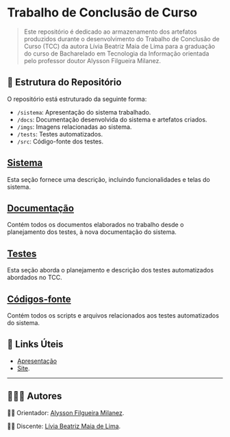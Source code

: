 # Trabalho de Conclusão de Curso
> Este repositório é dedicado ao armazenamento dos artefatos produzidos durante o desenvolvimento do Trabalho de Conclusão de Curso (TCC) da autora Lívia Beatriz Maia de Lima para a graduação do curso de Bacharelado em Tecnologia da Informação orientada pelo professor doutor Alysson Filgueira Milanez.

## 🧩 Estrutura do Repositório

O repositório está estruturado da seguinte forma:

- `/sistema`: Apresentação do sistema trabalhado.
- `/docs`: Documentação desenvolvida do sistema e artefatos criados.
- `/imgs`: Imagens relacionadas ao sistema.
- `/tests`: Testes automatizados.
- `/src`: Código-fonte dos testes.

## [Sistema](/sistema/sistema-reserva-salas.md)
Esta seção fornece uma descrição, incluindo funcionalidades e telas do sistema.

## [Documentação](/docs/documentacao.md)
Contém todos os documentos elaborados no trabalho desde o planejamento dos testes, à nova documentação do sistema.

## [Testes](/tests/introducao.md)
Esta seção aborda o planejamento e descrição dos testes automatizados abordados no TCC.

## [Códigos-fonte](/src/codigo-fonte.md)
Contém todos os scripts e arquivos relacionados aos testes automatizados do sistema.

## 🔗 Links Úteis

- [Apresentação](https://github.com/liviabeatrizml/Trabalho-de-Conclusao-de-Curso/blob/main/docs/Apresentacao_TCC.pdf)
- [Site](https://liviabeatrizml.github.io/Trabalho-de-Conclusao-de-Curso/).

---

## 👨‍👧‍👧 Autores

👨‍🏫 Orientador: [Alysson Filgueira Milanez](https://github.com/alyssonfm).

👩‍🎓 Discente: [Lívia Beatriz Maia de Lima](https://github.com/liviabeatrizml).
